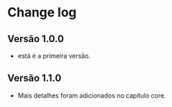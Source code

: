 # Change log

## Versão 1.0.0
- está é a primeira versão.

## Versão 1.1.0
- Mais detalhes foram adicionados no capítulo core.
